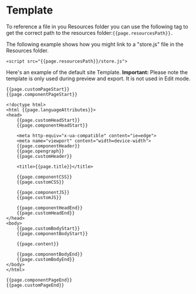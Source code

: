 # Template

To reference a file in you Resources folder you can use the following tag to get the correct path to the resources folder:`{{page.resourcesPath}}.`

The following example shows how you might link to a "store.js" file in the Resources folder.

```
«script src="{{page.resourcesPath}}/store.js">
```

Here's an example of the default site Template. **Important:** Please note the template is only used during preview and export. It is not used in Edit mode.

```
{{page.customPageStart}}
{{page.componentPageStart}}

<!doctype html>
<html {{page.languageAttributes}}>
<head>
    {{page.customHeadStart}}
    {{page.componentHeadStart}}
    
    <meta http-equiv="x-ua-compatible" content="ie=edge">
    <meta name="viewport" content="width=device-width">
    {{page.componentHeader}}
    {{page.opengraph}}
    {{page.customHeader}}
    
    <title>{{page.title}}</title>
    
    {{page.componentCSS}}
    {{page.customCSS}}

    {{page.componentJS}}
    {{page.customJS}}

    {{page.componentHeadEnd}}
    {{page.customHeadEnd}}
</head>
<body>
    {{page.customBodyStart}}
    {{page.componentBodyStart}}

    {{page.content}}

    {{page.componentBodyEnd}}
    {{page.customBodyEnd}}
</body>
</html>

{{page.componentPageEnd}}
{{page.customPageEnd}}

```
